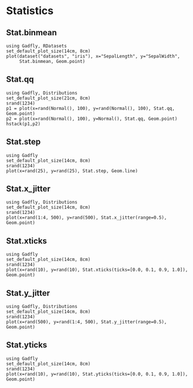 # Statistics

## Stat.binmean

```@example
using Gadfly, RDatasets
set_default_plot_size(14cm, 8cm)
plot(dataset("datasets", "iris"), x="SepalLength", y="SepalWidth",
     Stat.binmean, Geom.point)
```


## Stat.qq

```@example
using Gadfly, Distributions
set_default_plot_size(21cm, 8cm)
srand(1234)
p1 = plot(x=rand(Normal(), 100), y=rand(Normal(), 100), Stat.qq, Geom.point)
p2 = plot(x=rand(Normal(), 100), y=Normal(), Stat.qq, Geom.point)
hstack(p1,p2)
```


## Stat.step

```@example
using Gadfly
set_default_plot_size(14cm, 8cm)
srand(1234)
plot(x=rand(25), y=rand(25), Stat.step, Geom.line)
```


## Stat.x_jitter

```@example
using Gadfly, Distributions
set_default_plot_size(14cm, 8cm)
srand(1234)
plot(x=rand(1:4, 500), y=rand(500), Stat.x_jitter(range=0.5), Geom.point)
```


## Stat.xticks

```@example
using Gadfly
set_default_plot_size(14cm, 8cm)
srand(1234)
plot(x=rand(10), y=rand(10), Stat.xticks(ticks=[0.0, 0.1, 0.9, 1.0]), Geom.point)
```


## Stat.y_jitter

```@example
using Gadfly, Distributions
set_default_plot_size(14cm, 8cm)
srand(1234)
plot(x=rand(500), y=rand(1:4, 500), Stat.y_jitter(range=0.5), Geom.point)
```


## Stat.yticks

```@example
using Gadfly
set_default_plot_size(14cm, 8cm)
srand(1234)
plot(x=rand(10), y=rand(10), Stat.yticks(ticks=[0.0, 0.1, 0.9, 1.0]), Geom.point)
```

